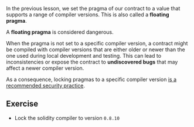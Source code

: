 In the previous lesson, we set the pragma of our contract to a value that supports a range of compiler versions. This is also called a **floating pragma**.

A **floating pragma** is considered dangerous.

When the pragma is not set to a specific compiler version, a contract might be compiled with compiler versions that are either older or newer than the one used during local development and testing. This can lead to inconsistencies or expose the contract to **undiscovered bugs** that may affect a newer compiler version.

As a consequence, locking pragmas to a specific compiler version [is a recommended security practice](https://consensys.github.io/smart-contract-best-practices/development-recommendations/solidity-specific/locking-pragmas/).

## Exercise

- Lock the solidity compiler to version `0.8.10`
